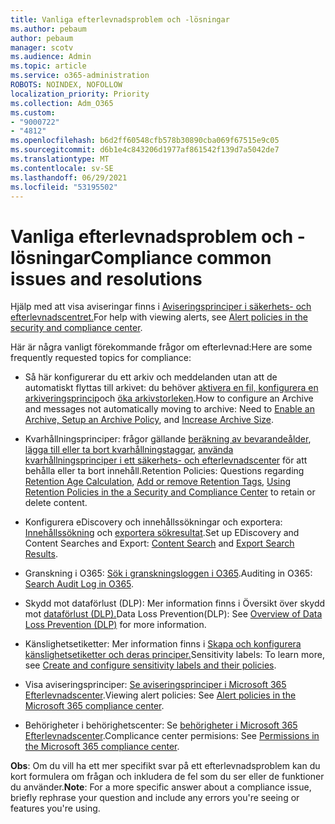```yaml
---
title: Vanliga efterlevnadsproblem och -lösningar
ms.author: pebaum
author: pebaum
manager: scotv
ms.audience: Admin
ms.topic: article
ms.service: o365-administration
ROBOTS: NOINDEX, NOFOLLOW
localization_priority: Priority
ms.collection: Adm_O365
ms.custom:
- "9000722"
- "4812"
ms.openlocfilehash: b6d2ff60548cfb578b30890cba069f67515e9c05
ms.sourcegitcommit: d6b1e4c843206d1977af861542f139d7a5042de7
ms.translationtype: MT
ms.contentlocale: sv-SE
ms.lasthandoff: 06/29/2021
ms.locfileid: "53195502"
---
```

# <a name="compliance-common-issues-and-resolutions"></a><span data-ttu-id="234b7-102">Vanliga efterlevnadsproblem och -lösningar</span><span class="sxs-lookup"><span data-stu-id="234b7-102">Compliance common issues and resolutions</span></span>

<span data-ttu-id="234b7-103">Hjälp med att visa aviseringar finns i [Aviseringsprinciper i säkerhets- och efterlevnadscentret.](/microsoft-365/compliance/alert-policies)</span><span class="sxs-lookup"><span data-stu-id="234b7-103">For help with viewing alerts, see [Alert policies in the security and compliance center](/microsoft-365/compliance/alert-policies).</span></span>

<span data-ttu-id="234b7-104">Här är några vanligt förekommande frågor om efterlevnad:</span><span class="sxs-lookup"><span data-stu-id="234b7-104">Here are some frequently requested topics for compliance:</span></span>

- <span data-ttu-id="234b7-105">Så här konfigurerar du ett arkiv och meddelanden utan att de automatiskt flyttas till arkivet: du behöver [aktivera en fil, konfigurera en arkiveringsprincip](/microsoft-365/compliance/set-up-an-archive-and-deletion-policy-for-mailboxes)och [öka arkivstorleken](/microsoft-365/compliance/enable-unlimited-archiving).</span><span class="sxs-lookup"><span data-stu-id="234b7-105">How to configure an Archive and messages not automatically moving to archive: Need to [Enable an Archive, Setup an Archive Policy](/microsoft-365/compliance/set-up-an-archive-and-deletion-policy-for-mailboxes), and [Increase Archive Size](/microsoft-365/compliance/enable-unlimited-archiving).</span></span>

- <span data-ttu-id="234b7-106">Kvarhållningsprinciper: frågor gällande [beräkning av bevarandeålder](/exchange/security-and-compliance/messaging-records-management/retention-age), [lägga till eller ta bort kvarhållningstaggar](/exchange/security-and-compliance/messaging-records-management/add-or-remove-retention-tags), [använda kvarhållningsprinciper i ett säkerhets- och efterlevnadscenter](/exchange/security-and-compliance/messaging-records-management/create-a-retention-policy) för att behålla eller ta bort innehåll.</span><span class="sxs-lookup"><span data-stu-id="234b7-106">Retention Policies: Questions regarding [Retention Age Calculation](/exchange/security-and-compliance/messaging-records-management/retention-age), [Add or remove Retention Tags](/exchange/security-and-compliance/messaging-records-management/add-or-remove-retention-tags), [Using Retention Policies in the a Security and Compliance Center](/exchange/security-and-compliance/messaging-records-management/create-a-retention-policy) to retain or delete content.</span></span>

- <span data-ttu-id="234b7-107">Konfigurera eDiscovery och innehållssökningar och exportera: [Innehållssökning](/microsoft-365/compliance/content-search) och [exportera sökresultat](/microsoft-365/compliance/export-search-results).</span><span class="sxs-lookup"><span data-stu-id="234b7-107">Set up EDiscovery and Content Searches and Export: [Content Search](/microsoft-365/compliance/content-search) and [Export Search Results](/microsoft-365/compliance/export-search-results).</span></span>

- <span data-ttu-id="234b7-108">Granskning i O365: [Sök i granskningsloggen i O365](/microsoft-365/compliance/search-the-audit-log-in-security-and-compliance).</span><span class="sxs-lookup"><span data-stu-id="234b7-108">Auditing in O365: [Search Audit Log in O365](/microsoft-365/compliance/search-the-audit-log-in-security-and-compliance).</span></span>

- <span data-ttu-id="234b7-109">Skydd mot dataförlust (DLP): Mer information finns i Översikt över skydd mot [dataförlust (DLP).](/microsoft-365/compliance/data-loss-prevention-policies)</span><span class="sxs-lookup"><span data-stu-id="234b7-109">Data Loss Prevention(DLP): See [Overview of Data Loss Prevention (DLP)](/microsoft-365/compliance/data-loss-prevention-policies) for more information.</span></span>
 
- <span data-ttu-id="234b7-110">Känslighetsetiketter: Mer information finns i [Skapa och konfigurera känslighetsetiketter och deras principer.](/microsoft-365/compliance/create-sensitivity-labels)</span><span class="sxs-lookup"><span data-stu-id="234b7-110">Sensitivity labels: To learn more, see [Create and configure sensitivity labels and their policies](/microsoft-365/compliance/create-sensitivity-labels).</span></span>

- <span data-ttu-id="234b7-111">Visa aviseringsprinciper: [Se aviseringsprinciper i Microsoft 365 Efterlevnadscenter](/microsoft-365/compliance/alert-policies).</span><span class="sxs-lookup"><span data-stu-id="234b7-111">Viewing alert policies: See [Alert policies in the Microsoft 365 compliance center](/microsoft-365/compliance/alert-policies).</span></span>

- <span data-ttu-id="234b7-112">Behörigheter i behörighetscenter: Se [behörigheter i Microsoft 365 Efterlevnadscenter](/microsoft-365/compliance/microsoft-365-compliance-center-permissions).</span><span class="sxs-lookup"><span data-stu-id="234b7-112">Complicance center permisions: See [Permissions in the Microsoft 365 compliance center](/microsoft-365/compliance/microsoft-365-compliance-center-permissions).</span></span>

<span data-ttu-id="234b7-113">**Obs**: Om du vill ha ett mer specifikt svar på ett efterlevnadsproblem kan du kort formulera om frågan och inkludera de fel som du ser eller de funktioner du använder.</span><span class="sxs-lookup"><span data-stu-id="234b7-113">**Note**: For a more specific answer about a compliance issue, briefly rephrase your question and include any errors you're seeing or features you're using.</span></span>
